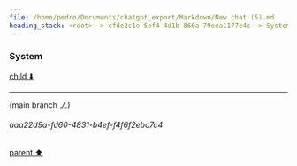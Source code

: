 ```yaml
---
file: /home/pedro/Documents/chatgpt_export/Markdown/New chat (5).md
heading_stack: <root> -> cfde2c1e-5ef4-4d1b-860a-79eea1177e4c -> System -> 7bf09fc0-b0e6-46fb-83dd-18ce956d9e51 -> System
---
```

### System

[child ⬇️](#aaa22d9a-fd60-4831-b4ef-f4f6f2ebc7c4)

---

(main branch ⎇)
###### aaa22d9a-fd60-4831-b4ef-f4f6f2ebc7c4
[parent ⬆️](#7bf09fc0-b0e6-46fb-83dd-18ce956d9e51)
